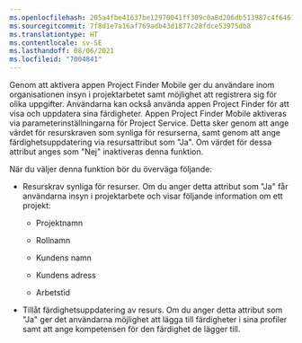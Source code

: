 ```yaml
---
ms.openlocfilehash: 205a4fbe41637be12970041ff309c0a8d206db513987c4f64610e842183ed781
ms.sourcegitcommit: 7f8d1e7a16af769adb43d1877c28fdce53975db8
ms.translationtype: HT
ms.contentlocale: sv-SE
ms.lasthandoff: 08/06/2021
ms.locfileid: "7004841"
---
```

Genom att aktivera appen Project Finder Mobile ger du användare inom organisationen insyn i projektarbetet samt möjlighet att registrera sig för olika uppgifter. Användarna kan också använda appen Project Finder för att visa och uppdatera sina färdigheter. Appen Project Finder Mobile aktiveras via parameterinställningarna för Project Service. Detta sker genom att ange värdet för resurskraven som synliga för resurserna, samt genom att ange färdighetsuppdatering via resursattribut som "Ja". Om värdet för dessa attribut anges som "Nej" inaktiveras denna funktion.  
  
 När du väljer denna funktion bör du överväga följande:  
  
-   Resurskrav synliga för resurser. Om du anger detta attribut som "Ja" får användarna insyn i projektarbete och visar följande information om ett projekt:  
  
    -   Projektnamn  
  
    -   Rollnamn  
  
    -   Kundens namn  
  
    -   Kundens adress  
  
    -   Arbetstid  
  
-   Tillåt färdighetsuppdatering av resurs. Om du anger detta attribut som "Ja" ger det användarna möjlighet att lägga till färdigheter i sina profiler samt att ange kompetensen för den färdighet de lägger till.